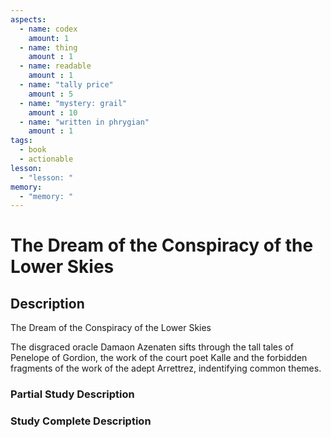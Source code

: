 ```yaml
---
aspects: 
  - name: codex
    amount: 1
  - name: thing
    amount : 1
  - name: readable
    amount : 1
  - name: "tally price"
    amount : 5
  - name: "mystery: grail"
    amount : 10
  - name: "written in phrygian"
    amount : 1
tags:
  - book
  - actionable
lesson:
  - "lesson: "
memory:
  - "memory: "
---
```


# The Dream of the Conspiracy of the Lower Skies

## Description
The Dream of the Conspiracy of the Lower Skies

The disgraced oracle Damaon Azenaten sifts through the tall tales of Penelope of Gordion, the work of the court poet Kalle and the forbidden fragments of the work of the adept Arrettrez, indentifying common themes.
### Partial Study Description

### Study Complete Description

